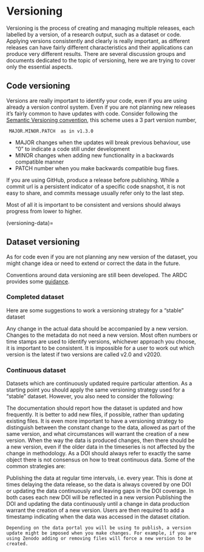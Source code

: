 # Versioning

Versioning is the process of creating and managing multiple releases, each labelled by a version, of a research output, such as a dataset or code. Applying versions consistently and clearly is really important, as different releases can have fairly different characteristics and their applications can produce very different results. There are several discussion groups and documents dedicated to the topic of versioning, here we are trying to cover only the essential aspects. 

## Code versioning
Versions are really important to identify your code, even if you are using already a version control system. Even if you are not planning new releases it’s fairly common to have updates with code. Consider following the [Semantic Versioning convention](https://semver.org/), this scheme uses a 3 part version number,

     MAJOR.MINOR.PATCH  as in v1.3.0

* MAJOR changes when the updates will break previous behaviour, use “0” to indicate a code still under development
* MINOR changes when adding new functionality in a backwards compatible manner
* PATCH number when you make backwards compatible bug fixes.

If you are using GitHub, produce a release before publishing. While a commit url is a persistent indicator of a specific code snapshot, it is not easy to share, and commits message usually refer only to the last step.

Most of all it is important to be consistent and versions should always progress from lower to higher.

(versioning-data)=
## Dataset versioning
As for code even if you are not planning any new version of the dataset, you might change idea or need to extend or correct the data in the future.

Conventions around data versioning are still been developed. The ARDC provides some [guidance](https://ardc.edu.au/resources/working-with-data/data-versioning/). 

### Completed dataset
Here are some suggestions to work a versioning strategy for a “stable” dataset

Any change in the actual data should be accompanied by a new version.
Changes to the metadata do not need a new version.
Most often numbers or time stamps are used to identify versions, whichever approach you choose, it is important to be consistent. It is impossible for a user to work out which version is the latest if two versions are called v2.0 and v2020. 

### Continuous dataset
Datasets which are continuously updated require particular attention. As a starting point you should apply the same versioning strategy used for a “stable” dataset. However, you also need to consider the following:

The documentation should report how the dataset is updated and how frequently.
It is better to add new files, if possible, rather than updating existing files.
It is even more important to have a versioning strategy to distinguish between the constant change to the data, allowed as part of the same version, and what circumstances will warrant the creation of a new version.
When the way the data is produced changes, then there should be a new version, even if the older data in the timeseries is not affected by the change in methodology.
As a DOI should always refer to exactly the same object there is not consensus on how to treat continuous data. Some of the common strategies are:

Publishing the data at regular time intervals, i.e. every year. This is done at times delaying the data release, so the data is always covered by one DOI or updating the data continuously and leaving gaps in the DOI coverage. In both cases each new DOI will be reflected in a new version
Publishing the DOI and updating the data continuously until a change in data production warrant the creation of a new version. Users are then required to add a timestamp indicating when the data was accessed in the dataset citation.
```{admonition} Know your publishing tool
Depending on the data portal you will be using to publish, a version update might be imposed when you make changes. For example, if you are using Zenodo adding or removing files will force a new version to be created.
```

